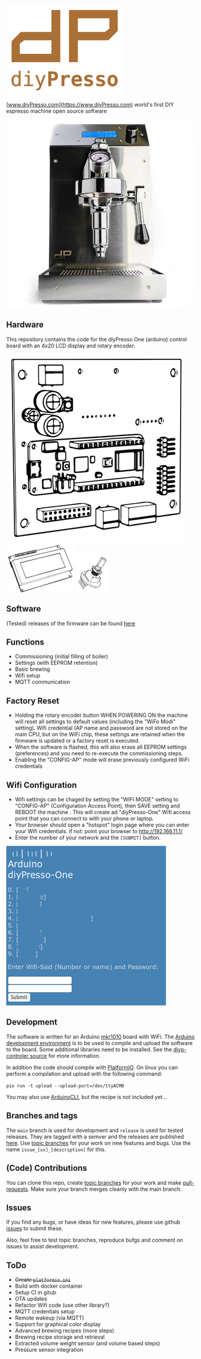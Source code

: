 
![diyPresso Logo](images/logo_main.png) 

[www.diyPresso.com](https://www.diyPresso.com) world's first DIY espresso machine open source software


![diyPresso Logo](images/diyPresso.jpg)


## Hardware

This repository contains the code for the diyPresso One (arduino) control board with an 4x20 LCD display and rotary encoder.

![diyPresso Logo](images/pcb.png)
![diyPresso LCD](images/lcd.png)
![diyPresso Encoder button](images/encoder.png)


## Software

(Tested) releases of the firmware can be found 
[here](https://github.com/diyPresso/diyPresso-One/releases)


## Functions
* Commissioning (initial filling of boiler)
* Settings (with EEPROM retention)
* Basic brewing
* Wifi setup
* MQTT communication


## Factory Reset
*  Holding the rotary encoder button WHEN POWERING ON the machine will reset all settings to default values (including the "WiFo Modi" setting). Wifi credential (AP name and password are not stored on the main CPU, but on the WiFi chip, these settings are retained when the firmware is updated or a factory reset is executed.
* When the software is flashed, this will also erase all EEPROM settings (preferences) and you need to re-execute the commissioning steps.
* Enabling the "CONFIG-AP" mode will erase previously configured WiFi credentials



## Wifi Configuration
* Wifi settings can be chaged by setting the "WIFI MODE" setting to "CONFIG-AP" (Configuration Access Point), then SAVE setting and REBOOT the machine . This will create  ad "diyPresso-One" Wifi access point that you can connect to with your phone or laptop.
* Your browser should open a "hotspot" login page where you can enter your Wifi credentials. if not: point your browser to [http://192.168.11.1/
](http://192.168.11.1/)
* Enter the number of your network and the `[SUBMIT]` button.

![diyPresso Wifi config](images/wifi.png)


## Development

The software is written for an Arduino [mkr1010](https://docs.arduino.cc/hardware/mkr-wifi-1010/) board with WiFi. The [Arduino development environment](https://docs.arduino.cc/software/ide/) is to be used to compile and upload the software to the board. Some additional libraries need to be installed. See the [diyp-controler source](diyp-controller/diyp-controller.ino) for more information.

In addition the code should compile with [PlatformIO](https://piolabs.com/). On linux you can perform a compilation and upload with the following command:

```pio run -t upload --upload-port=/dev/ttyACM0```

You may also use [ArduinoCLI](https://arduino.github.io/arduino-cli/1.0/), but the recipe is not included yet...


## Branches and tags

The ```main``` branch is used for development and
```release``` is used for tested releases. They are tagged with a semver and the releases are published [here](https://github.com/diyPresso/diyPresso-One/releases). Use [topic branches](https://git-scm.com/book/en/v2/Git-Branching-Branching-Workflows) for your work on new features and bugs. Use the name ```issue_[xx]_[description]``` for this.


## (Code) Contributions

You can clone this repo, create [topic branches](https://git-scm.com/book/en/v2/Git-Branching-Branching-Workflows) for your work and make [pull-requests](https://github.com/diyPresso/diyPresso-One/pulls). Make sure your branch merges cleanly with the main branch.

## Issues

If you find any bugs, or have ideas for new features, please use github [issues](https://github.com/diyPresso/diyPresso-One/issues) to submit these.

Also, feel free to test topic branches, reproduce bufgs and comment on issues to assist development.

## ToDo
* ~~Create ```platformio.ini```~~
* Build with docker container
* Setup CI in gitub
* OTA updates
* Refactor Wifi code (use other library?)
* MQTT credentials setup
* Remote wakeup (via MQTT)
* Support for graphical color display
* Advanced brewing recipes (more steps)
* Brewing recipe storage and retrieval
* Extracted volume weight sensor (and volume based steps)
* Pressure sensor integration
